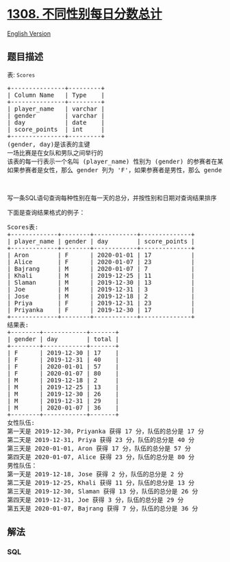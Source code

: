 # [1308. 不同性别每日分数总计](https://leetcode-cn.com/problems/running-total-for-different-genders)

[English Version](/solution/1300-1399/1308.Running%20Total%20for%20Different%20Genders/README_EN.md)

## 题目描述

<!-- 这里写题目描述 -->

<p>表: <code>Scores</code></p>

<pre>
+---------------+---------+
| Column Name   | Type    |
+---------------+---------+
| player_name   | varchar |
| gender        | varchar |
| day           | date    |
| score_points  | int     |
+---------------+---------+
(gender, day)是该表的主键
一场比赛是在女队和男队之间举行的
该表的每一行表示一个名叫 (player_name) 性别为 (gender) 的参赛者在某一天获得了 (score_points) 的分数
如果参赛者是女性，那么 gender 列为 &#39;F&#39;，如果参赛者是男性，那么 gender 列为 &#39;M&#39;
</pre>

<p>&nbsp;</p>

<p>写一条SQL语句查询每种性别在每一天的总分，并按性别和日期对查询结果排序</p>

<p>下面是查询结果格式的例子：</p>

<pre>
Scores表:
+-------------+--------+------------+--------------+
| player_name | gender | day        | score_points |
+-------------+--------+------------+--------------+
| Aron        | F      | 2020-01-01 | 17           |
| Alice       | F      | 2020-01-07 | 23           |
| Bajrang     | M      | 2020-01-07 | 7            |
| Khali       | M      | 2019-12-25 | 11           |
| Slaman      | M      | 2019-12-30 | 13           |
| Joe         | M      | 2019-12-31 | 3            |
| Jose        | M      | 2019-12-18 | 2            |
| Priya       | F      | 2019-12-31 | 23           |
| Priyanka    | F      | 2019-12-30 | 17           |
+-------------+--------+------------+--------------+
结果表:
+--------+------------+-------+
| gender | day        | total |
+--------+------------+-------+
| F      | 2019-12-30 | 17    |
| F      | 2019-12-31 | 40    |
| F      | 2020-01-01 | 57    |
| F      | 2020-01-07 | 80    |
| M      | 2019-12-18 | 2     |
| M      | 2019-12-25 | 13    |
| M      | 2019-12-30 | 26    |
| M      | 2019-12-31 | 29    |
| M      | 2020-01-07 | 36    |
+--------+------------+-------+
女性队伍:
第一天是 2019-12-30，Priyanka 获得 17 分，队伍的总分是 17 分
第二天是 2019-12-31, Priya 获得 23 分，队伍的总分是 40 分
第三天是 2020-01-01, Aron 获得 17 分，队伍的总分是 57 分
第四天是 2020-01-07, Alice 获得 23 分，队伍的总分是 80 分
男性队伍：
第一天是 2019-12-18, Jose 获得 2 分，队伍的总分是 2 分
第二天是 2019-12-25, Khali 获得 11 分，队伍的总分是 13 分
第三天是 2019-12-30, Slaman 获得 13 分，队伍的总分是 26 分
第四天是 2019-12-31, Joe 获得 3 分，队伍的总分是 29 分
第五天是 2020-01-07, Bajrang 获得 7 分，队伍的总分是 36 分
</pre>


## 解法

<!-- 这里可写通用的实现逻辑 -->

<!-- tabs:start -->

### **SQL**

<!-- 这里可写当前语言的特殊实现逻辑 -->

```sql

```

<!-- tabs:end -->
